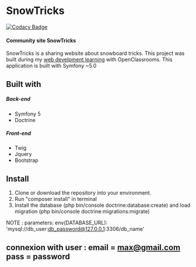 # SnowTricks
 [![Codacy Badge](https://api.codacy.com/project/badge/Grade/a5fd2402405e41d4b8ae07f636766c02)](https://www.codacy.com/manual/cedflam/SnowTricks?utm_source=github.com&amp;utm_medium=referral&amp;utm_content=cedflam/SnowTricks&amp;utm_campaign=Badge_Grade)
 #### Community site SnowTricks
SnowTricks is a sharing website about snowboard tricks. This project was built during my [web develpment learning](https://openclassrooms.com/paths/developpeur-se-d-application-php-symfony) with OpenClassrooms. 
 This application is built with Symfony ~5.0
## Built with
##### Back-end
* Symfony 5
* Doctrine 

 ##### Front-end
* Twig
* Jquery
* Bootstrap
## Install
 1. Clone or download the repository into your environment.   
 2. Run "composer install" in terminal
 3. Install the database (php bin/console doctrine:database:create) and load migration (php bin/console doctrine:migrations:migrate)
 
     
 NOTE : 
parameters:
    env(DATABASE_URL): 'mysql://db_user:db_password@127.0.0.1:3306/db_name'
   ## connexion with user : email = max@gmail.com pass = password
 
